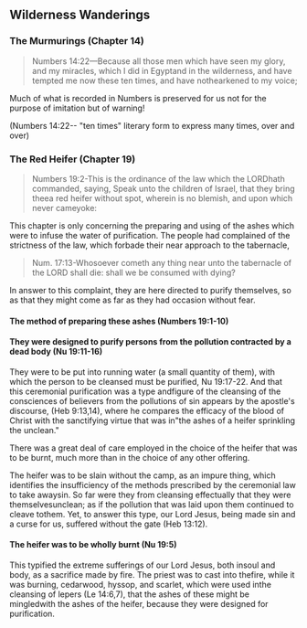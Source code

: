 ## Wilderness Wanderings

### The Murmurings (Chapter 14)

> Numbers 14:22—Because all those men which have seen my glory, and my miracles, which I did in Egyptand in the wilderness, and have tempted me now these ten times, and have nothearkened to my voice;

Much of what is recorded in Numbers is preserved for us not for the purpose of imitation but of warning!

(Numbers 14:22-- "ten times" literary form to express many times, over and over)

### The Red Heifer (Chapter 19)

> Numbers 19:2-This is the ordinance of the law which the LORDhath commanded, saying, Speak unto the children of Israel, that they bring theea red heifer without spot, wherein is no blemish, and upon which never cameyoke:

This chapter is only concerning the preparing and using of the ashes which were to infuse the water of purification. The people had complained of the strictness of the law, which forbade their near approach to the tabernacle,

> Num. 17:13-Whosoever cometh any thing near unto the tabernacle of the LORD shall die: shall we be consumed with dying?

In answer to this complaint, they are here directed to purify themselves, so as that they might come as far as they had occasion without fear.

#### The method of preparing these ashes (Numbers 19:1-10)

#### They were designed to purify persons from the pollution contracted by a dead body (Nu 19:11-16)

They were to be put into running water (a small quantity of them), with which the person to be cleansed must be purified, Nu 19:17-22. And that this ceremonial purification was a type andfigure of the cleansing of the consciences of believers from the pollutions of sin appears by the apostle's discourse, (Heb 9:13,14), where he compares the efficacy of the blood of Christ with the sanctifying virtue that was in"the ashes of a heifer sprinkling the unclean."

There was a great deal of care employed in the choice of the heifer that was to be burnt, much more than in the choice of any other offering.

The heifer was to be slain without the camp, as an impure thing, which identifies the insufficiency of the methods prescribed by the ceremonial law to take awaysin. So far were they from cleansing effectually that they were themselvesunclean; as if the pollution that was laid upon them continued to cleave tothem. Yet, to answer this type, our Lord Jesus, being made sin and a curse for us, suffered without the gate (Heb 13:12).

#### The heifer was to be wholly burnt (Nu 19:5)

This typified the extreme sufferings of our Lord Jesus, both insoul and body, as a sacrifice made by fire. The priest was to cast into thefire, while it was burning, cedarwood, hyssop, and scarlet, which were used inthe cleansing of lepers (Le 14:6,7), that the ashes of these might be mingledwith the ashes of the heifer, because they were designed for purification.
